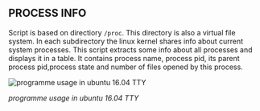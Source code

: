 ## PROCESS INFO

Script is based on directiory ```/proc```. This directory is also a virtual file system. In each subdirectory the linux kernel shares
info about current system processes. This script extracts some info about all processes and displays it in a table. It contains 
process name, process pid, its parent process pid,process state and number of files opened by this process.
<br>

![programme usage in ubuntu 16.04 TTY](https://image.ibb.co/i9HLMJ/ps_info.png)

<i>programme usage in ubuntu 16.04 TTY</i>
